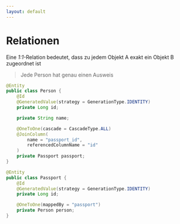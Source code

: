 ```yaml
---
layout: default
---
```


<Footer
    text="☕️ Java-Web-Technologien"
/>

# Relationen <SubHeading text="1:1"/>

<div class="grid grid-cols-12 gap-6">
<div class="col-span-12">

Eine _1:1_-Relation bedeutet, dass zu jedem Objekt A exakt ein Objekt B zugeordnet ist

> Jede Person hat genau einen Ausweis

</div>
<div class="col-span-6">

```java
@Entity
public class Person {
    @Id
    @GeneratedValue(strategy = GenerationType.IDENTITY)
    private Long id;

    private String name;

    @OneToOne(cascade = CascadeType.ALL)
    @JoinColumn(
        name = "passport_id",
        referencedColumnName = "id"
    )
    private Passport passport;
}
```

</div>
<div class="col-span-6">

```java
@Entity
public class Passport {
    @Id
    @GeneratedValue(strategy = GenerationType.IDENTITY)
    private Long id;

    @OneToOne(mappedBy = "passport")
    private Person person;
}
```

</div>
</div>

<PageNumber/>
